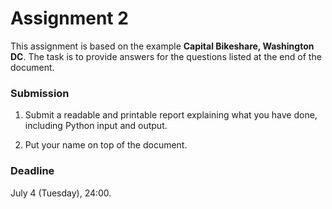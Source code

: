 # Assignment 2

This assignment is based on the example **Capital Bikeshare, Washington DC**. The task is to provide answers for the questions listed at the end of the document.

### Submission

1. Submit a readable and printable report explaining what you have done, including Python input and output.

2. Put your name on top of the document.

### Deadline

July 4 (Tuesday), 24:00.

